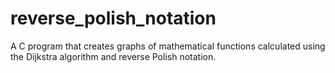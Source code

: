 # reverse_polish_notation
A C program that creates graphs of mathematical functions calculated using the Dijkstra algorithm and reverse Polish notation.
